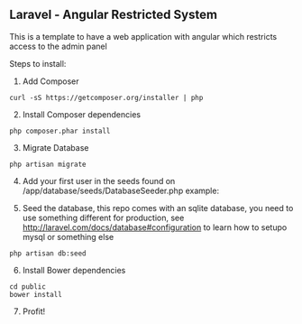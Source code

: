 ## Laravel - Angular Restricted System

This is a template to have a web application with angular which restricts access to the admin panel

Steps to install:

1) Add Composer

```Shell
curl -sS https://getcomposer.org/installer | php
```

2) Install Composer dependencies

```Shell
php composer.phar install
```

3) Migrate Database

```Shell
php artisan migrate
```

4) Add your first user in the seeds found on /app/database/seeds/DatabaseSeeder.php example:

5) Seed the database, this repo comes with an sqlite database, you need to use something different for
production, see http://laravel.com/docs/database#configuration to learn how to setupo mysql or something else

```Shell
php artisan db:seed
```

6) Install Bower dependencies

```Shell
cd public
bower install
```

7) Profit!